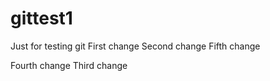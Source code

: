 # gittest1
Just for testing git
First change
Second change     Fifth change


Fourth change
Third change

